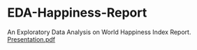 # EDA-Happiness-Report
An Exploratory Data Analysis on World Happiness Index Report.
[Presentation.pdf](https://github.com/Kartik1801/EDA-Happiness-Report/files/6990730/Presentation.pdf) 
